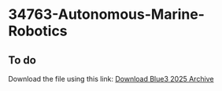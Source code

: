 # 34763-Autonomous-Marine-Robotics

## To do
Download the file using this link: [Download Blue3 2025 Archive](https://dtudk.sharepoint.com/sites/course242433/Delte%20dokumenter/Forms/AllItems.aspx?csf=1&web=1&e=opMKQE&CID=27fdb0d7%2Db546%2D4808%2D8cb8%2D23f63e492f06&FolderCTID=0x012000852EE91870A9334B8AF3C9545306C6C4&id=%2Fsites%2Fcourse242433%2FDelte%20dokumenter%2FGeneral%2FAMR%5FDCC%5F2025%2FBlue3%2Fblue3%5F2025%2D03%2D19%2D12%2D57%2D10%2Ebag&viewid=ff62f0a5%2Db0f6%2D4b3d%2D96b3%2D663fc46ba370&parent=%2Fsites%2Fcourse242433%2FDelte%20dokumenter%2FGeneral%2FAMR%5FDCC%5F2025%2FBlue3)